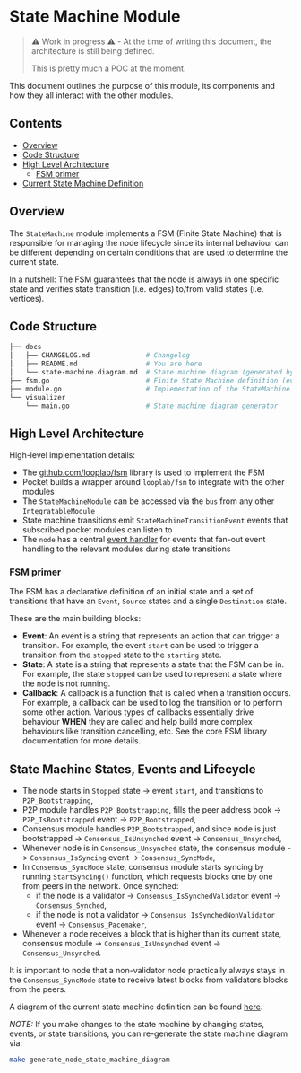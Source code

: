 # State Machine Module <!-- omit in toc -->

> ⚠️ Work in progress ⚠️ - At the time of writing this document, the architecture is still being defined.
>
> This is pretty much a POC at the moment.

This document outlines the purpose of this module, its components and how they all interact with the other modules.

## Contents <!-- omit in toc -->
- [Overview](#overview)
- [Code Structure](#code-structure)
- [High Level Architecture](#high-level-architecture)
  - [FSM primer](#fsm-primer)
- [Current State Machine Definition](#current-state-machine-definition)

## Overview

The `StateMachine` module implements a FSM (Finite State Machine) that is responsible for managing the node lifecycle since its internal behaviour can be different depending on certain conditions that are used to determine the current state.

In a nutshell: The FSM guarantees that the node is always in one specific state and verifies state transition (i.e. edges) to/from valid states (i.e. vertices).

## Code Structure

```bash
├── docs
│   ├── CHANGELOG.md              # Changelog
│   ├── README.md                 # You are here
│   └── state-machine.diagram.md  # State machine diagram (generated by visualizer/main.go)
├── fsm.go                        # Finite State Machine definition (events, states, transitions)
├── module.go                     # Implementation of the StateMachine module
└── visualizer
    └── main.go                   # State machine diagram generator
```

## High Level Architecture

High-level implementation details:

- The [github.com/looplab/fsm](https://github.com/looplab/fsm) library is used to implement the FSM
- Pocket builds a wrapper around `looplab/fsm` to integrate with the other modules
- The `StateMachineModule` can be accessed via the `bus` from any other `IntegratableModule`
- State machine transitions emit `StateMachineTransitionEvent` events that subscribed pocket modules can listen to
- The `node` has a central [event handler](../../shared/node.go) for events that fan-out event handling to the relevant modules during state transitions

### FSM primer

The FSM has a declarative definition of an initial state and a set of transitions that have an `Event`, `Source` states and a single `Destination` state.

These are the main building blocks:

- **Event**: An event is a string that represents an action that can trigger a transition. For example, the event `start` can be used to trigger a transition from the `stopped` state to the `starting` state.
- **State**: A state is a string that represents a state that the FSM can be in. For example, the state `stopped` can be used to represent a state where the node is not running.
- **Callback**: A callback is a function that is called when a transition occurs. For example, a callback can be used to log the transition or to perform some other action. Various types of callbacks essentially drive behaviour **WHEN** they are called and help build more complex behaviours like transition cancelling, etc. See the core FSM library documentation for more details.

## State Machine States, Events and Lifecycle

- The node starts in `Stopped` state -> event `start`, and transitions to `P2P_Bootstrapping`,
- P2P module handles `P2P_Bootstrapping`, fills the peer address book -> `P2P_IsBootstrapped` event -> `P2P_Bootstrapped`,
- Consensus module handles `P2P_Bootstrapped`, and since node is just bootstrapped -> `Consensus_IsUnsynched` event -> `Consensus_Unsynched`, 
- Whenever node is in `Consensus_Unsynched` state, the consensus module -> `Consensus_IsSyncing` event ->  `Consensus_SyncMode`,
- In `Consensus_SyncMode` state, consensus module starts syncing by running `StartSyncing()` function, which requests blocks one by one from peers in the network. Once synched:
  - if the node is a validator -> `Consensus_IsSynchedValidator` event -> `Consensus_Synched`,
  - if the node is not a validator -> `Consensus_IsSynchedNonValidator` event -> `Consensus_Pacemaker`,
- Whenever a node receives a block that is higher than its current state, consensus module -> `Consensus_IsUnsynched` event -> `Consensus_Unsynched`.
 
It is important to node that a non-validator node practically always stays in the `Consensus_SyncMode` state to receive latest blocks from validators blocks from the peers.

A diagram of the current state machine definition can be found [here](state-machine.diagram.md).


*NOTE:* If you make changes to the state machine by changing states, events, or state transitions, you can re-generate the state machine diagram via:

```bash
make generate_node_state_machine_diagram
```

<!-- GITHUB_WIKI: state_machine/README -->